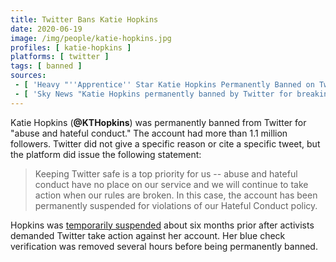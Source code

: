 ```yaml
---
title: Twitter Bans Katie Hopkins
date: 2020-06-19
image: /img/people/katie-hopkins.jpg
profiles: [ katie-hopkins ]
platforms: [ twitter ]
tags: [ banned ]
sources:
 - [ 'Heavy "''Apprentice'' Star Katie Hopkins Permanently Banned on Twitter for Abusive Conduct" by Emily Bicks (19 Jun 2020)', 'https://archive.vn/6csNY' ]
 - [ 'Sky News "Katie Hopkins permanently banned by Twitter for breaking ''abuse and hate'' rules" by Chris Robertson (19 Jun 2020)', 'https://archive.vn/Hc258' ]
---
```


Katie Hopkins (**@KTHopkins**) was permanently banned from Twitter for "abuse
and hateful conduct." The account had more than 1.1 million followers. Twitter
did not give a specific reason or cite a specific tweet, but the platform did
issue the following statement:
> Keeping Twitter safe is a top priority for us -- abuse and hateful conduct
> have no place on our service and we will continue to take action when our
> rules are broken. In this case, the account has been permanently suspended
> for violations of our Hateful Conduct policy.

Hopkins was [temporarily suspended](/events/twitter-suspends-katie-hopkins/)
about six months prior after activists demanded Twitter take action against her
account. Her blue check verification was removed several hours before being
permanently banned.
